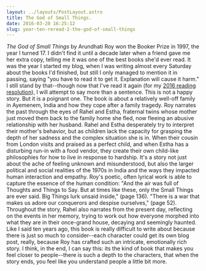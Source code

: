 ```yaml
---
layout: ../layouts/PostLayout.astro
title: The God of Small Things.
date: 2016-03-20 16:25:12
slug: year-ten-reread-2-the-god-of-small-things
---
```


_The God of Small Things_ by Arundhati Roy won the Booker Prize in 1997, the year I turned 17. I didn't find it until a decade later when a friend gave me her extra copy, telling me it was one of the best books she'd ever read. It was the year I started my blog, when I was writing almost every Saturday about the books I'd finished, but still I only managed to mention it in passing, saying "you have to read it to get it. Explanation will cause it harm." I still stand by that--though now that I've read it again (for my [2016 reading resolution](http://akindoflibrary.com/decades-worth-rereading-favorites-blogs-tenth-year/)), I will attempt to say more than a sentence. This is not a happy story. But it is a poignant one. The book is about a relatively well-off family in Ayemenem, India and how they cope after a family tragedy. Roy narrates the past through the eyes of Rahel and Estha, fraternal twins whose mother just moved them back to the family home she fled, now fleeing an abusive relationship with her husband. Rahel and Estha desperately try to interpret their mother's behavior, but as children lack the capacity for grasping the depth of her sadness and the complex situation she is in. When their cousin from London visits and praised as a perfect child, and when Estha has a disturbing run-in with a food vendor, they create their own child-like philosophies for how to live in response to hardship. It's a story not just about the ache of feeling unknown and misunderstood, but also the larger political and social realities of the 1970s in India and the ways they impacted human interaction and empathy. Roy's poetic, often lyrical work is able to capture the essence of the human condition: "And the air was full of Thoughts and Things to Say. But at times like these, only the Small Things are ever said. Big Things lurk unsaid inside," (page 136). "There is a war that makes us adore our conquerors and despise ourselves," (page 52). Throughout the story, Rahel also narrates from the present day, reflecting on the events in her memory, trying to work out how everyone morphed into what they are in their once-grand house, decaying and seemingly haunted. Like I said ten years ago, this book is really difficult to write about because there is just so much to consider--each character could get its own blog post, really, because Roy has crafted such an intricate, emotionally rich story. I think, in the end, I can say this: its the kind of book that makes you feel closer to people--there is such a depth to the characters, that when the story ends, you feel like you understand people a little bit more.
